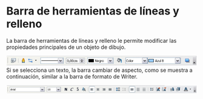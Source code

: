 
# Barra de herramientas de líneas y relleno

La barra de herramientas de líneas y relleno le permite modificar las propiedades principales de un objeto de dibujo.

![](img/Captura_de_pantalla_2016-11-30_a_las_15.14.57.png)
Si se selecciona un texto, la barra cambiar de aspecto, como se muestra a continuación, similar a la barra de formato de Writer.

![](img/Captura_de_pantalla_2016-11-30_a_las_15.15.06.png)
